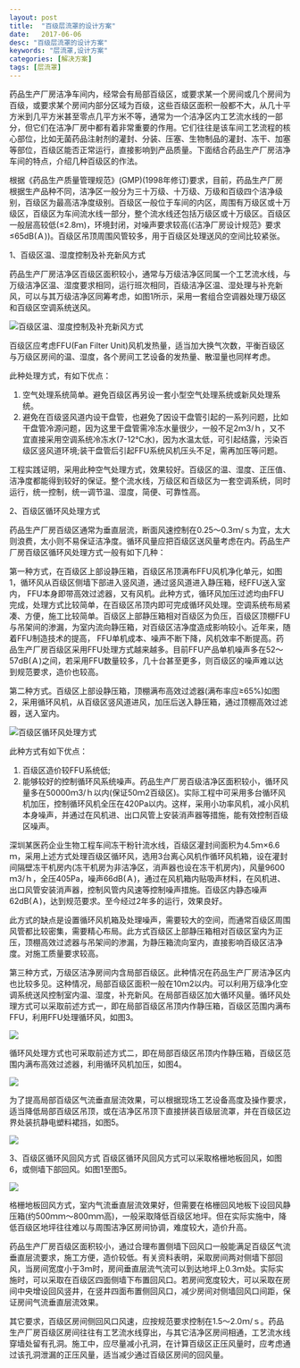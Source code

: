 ```yaml
---
layout: post
title:  "百级层流罩的设计方案"
date:   2017-06-06
desc: "百级层流罩的设计方案"
keywords: "层流罩,设计方案"
categories: [解决方案]
tags: [层流罩]
---
```


药品生产厂房洁净车间内，经常会有局部百级区，或要求某一个房间或几个房间为百级，或要求某个房间内部分区域为百级，这些百级区面积一般都不大，从几十平方米到几平方米甚至零点几平方米不等，通常为一个洁净区内工艺流水线的一部分，但它们在洁净厂房中都有着非常重要的作用。它们往往是该车间工艺流程的核心部位，比如无菌药品注射剂的灌封、分装、压塞、生物制品的灌封、冻干、加塞等部位，百级区能否正常运行，直接影响到产品质量。下面结合药品生产厂房洁净车间的特点，介绍几种百级区的作法。

根据《药品生产质量管理规范》(GMP)(1998年修订)要求，目前，药品生产厂房根据生产品种不同，洁净区一般分为三十万级、十万级、万级和百级四个洁净级别，百级区为最高洁净度级别。百级区一般位于车间的内区，周围有万级区或十万级区，百级区为车间流水线一部分，整个流水线还包括万级区或十万级区。百级区一般层高较低(≤2.8ｍ)，环境封闭，对噪声要求较高(《洁净厂房设计规范》要求≤65dB(Ａ))。百级区吊顶周围风管较多，用于百级区处理送风的空间比较紧张。

1、百级区温、湿度控制及补充新风方式

药品生产厂房洁净区百级区面积较小，通常与万级洁净区同属一个工艺流水线，与万级洁净区温、湿度要求相同，运行班次相同，百级洁净区温、湿处理与补充新风，可以与其万级洁净区同筹考虑，如图1所示，采用一套组合空调器处理万级区和百级区空调系统送风。

![百级区温、湿度控制及补充新风方式](/static/img/2017/06/0601.png)

百级区应考虑FFU(Fan Filter Unit)风机发热量，适当加大换气次数，平衡百级区与万级区房间的温、湿度，各个房间工艺设备的发热量、散湿量也同样考虑。

此种处理方式，有如下优点：

1. 空气处理系统简单。避免百级区再另设一套小型空气处理系统或新风处理系统。
2. 避免在百级竖风道内设干盘管，也避免了因设干盘管引起的一系列问题，比如干盘管冷源问题，因为这里干盘管需冷冻水量很少，一般不足2ｍ3/ｈ，又不宜直接采用空调系统冷冻水(7-12℃水)，因为水温太低，可引起结露，污染百级区竖风道环境;装干盘管后引起FFU系统风机压头不足，需再加压等问题。

工程实践证明，采用此种空气处理方式，效果较好。百级区的温、湿度、正压值、洁净度都能得到较好的保证。整个流水线，万级区和百级区为一套空调系统，同时运行，统一控制，统一调节温、湿度，简便、可靠性高。

2、百级区循环风处理方式

药品生产厂房百级区通常为垂直层流，断面风速控制在0.25～0.3ｍ/ｓ为宜，太大则浪费，太小则不易保证洁净度。循环风量应把百级区送风量考虑在内。药品生产厂房百级区循环风处理方式一般有如下几种：

第一种方式，在百级区上部设静压箱，百级区吊顶满布FFU风机净化单元，如图1，循环风从百级区侧墙下部进入竖风道，通过竖风道进入静压箱，经FFU送入室内， FFU本身即带高效过滤器，又有风机。此种方式，循环风加压过滤均由FFU完成，处理方式比较简单，在百级区吊顶内即可完成循环风处理。空调系统布局紧凑、方便，施工比较简单。百级区上部静压箱相对百级区为负压，百级区顶棚FFU与吊架间的渗漏，为室内流向静压箱，对百级区洁净度造成影响较小。近年来，随着FFU制造技术的提高， FFU单机成本、噪声不断下降，风机效率不断提高。药品生产厂房百级区采用FFU处理方式越来越多。目前FFU产品单机噪声多在52～57dB(Ａ)之间，若采用FFU数量较多，几十台甚至更多，则百级区的噪声难以达到规范要求，造价也较高。

第二种方式。百级区上部设静压箱，顶棚满布高效过滤器(满布率应≥65%)如图2，采用循环风机，从百级区竖风道进风，加压后送入静压箱，通过顶棚高效过滤器，送入室内。

![百级区循环风处理方式](/static/img/2017/06/0602.png)

 此种方式有如下优点：

1. 百级区造价较FFU系统低;
2. 能够较好的控制循环风系统噪声。药品生产厂房百级洁净区面积较小，循环风量多在50000ｍ3/ｈ以内(保证50ｍ2百级区)。实际工程中可采用多台循环风机加压，控制循环风机全压在420Pa以内。这样，采用小功率风机，减小风机本身噪声，并通过在风机进、出口风管上安装消声器等措施，能有效控制百级区噪声。

深圳某医药企业生物工程车间冻干粉针流水线，百级区灌封间面积为4.5ｍ×6.6ｍ，采用上述方式处理百级区循环风，选用3台离心风机作循环风机箱，设在灌封间隔壁冻干机房内(冻干机房为非洁净区，消声器也设在冻干机房内)，风量9600ｍ3/ｈ，全压405Pa，噪声66dB(Ａ)，通过在风机箱内贴吸声材料，在风机进、出口风管安装消声器，控制风管内风速等控制噪声措施。百级区内静态噪声62dB(Ａ)，达到规范要求。至今经过2年多的运行，效果良好。 

此方式的缺点是设置循环风机箱及处理噪声，需要较大的空间，而通常百级区周围风管都比较密集，需要精心布局。此方式百级区上部静压箱相对百级区室内为正压，顶棚高效过滤器与吊架间的渗漏，为静压箱流向室内，直接影响百级区洁净度。对施工质量要求较高。

第三种方式，万级区洁净房间内含局部百级区。此种情况在药品生产厂房洁净区内也比较多见。这种情况，局部百级区面积一般在10ｍ2以内。可以利用万级净化空调系统送风控制室内温、湿度，补充新风。在局部百级区加大循环风量。循环风处理方式可以采取前述方式一，即在局部百级区吊顶内作静压箱，百级区范围内满布FFU，利用FFU处理循环风，如图3。

![](/static/img/2017/06/0603.png)

循环风处理方式也可采取前述方式二，即在局部百级区吊顶内作静压箱，百级区范围内满布高效过滤器，利用循环风机加压，如图4。

![](/static/img/2017/06/0604.png)


为了提高局部百级区气流垂直层流效果，可以根据现场工艺设备高度及操作要求，适当降低局部百级区吊顶，或在洁净区吊顶下直接拼装百级层流罩，并在百级区边界处装抗静电塑料裙挡，如图5。

![](/static/img/2017/06/0605.png)

3、百级区循环风回风方式
百级区循环风回风方式可以采取格栅地板回风，如图6，或侧墙下部回风。如图1至图5。

![](/static/img/2017/06/0606.png)

格栅地板回风方式，室内气流垂直层流效果好，但需要在格栅回风地板下设回风静压箱(约500ｍｍ～800ｍｍ高)，一般采取降低百级区地坪。但在实际实施中，降低百级区地坪往往难以与周围洁净区房间协调，难度较大，造价升高。

药品生产厂房百级区面积较小，通过合理布置侧墙下回风口一般能满足百级区气流垂直层流要求，施工方便，造价较低。有关资料表明，采取房间两对侧墙下部回风，当房间宽度小于3ｍ时，房间垂直层流气流可以到达地坪上0.3ｍ处。实际实施时，可以采取在百级区四面侧墙下布置回风口。若房间宽度较大，可以采取在房间中央增设回风竖井，在竖井四面布置侧回风口，减少房间对侧墙回风口间距，保证房间气流垂直层流效果。

其它要求，百级区房间侧回风口风速，应按规范要求控制在1.5～2.0ｍ/ｓ。药品生产厂房百级区房间往往有工艺流水线穿出，与其它洁净区房间相通，工艺流水线穿墙处留有孔洞。施工中，应尽量减小孔洞，在计算百级区正压风量时，应考虑通过该孔洞泄漏的正压风量，适当减少通过百级区房间的回风量。